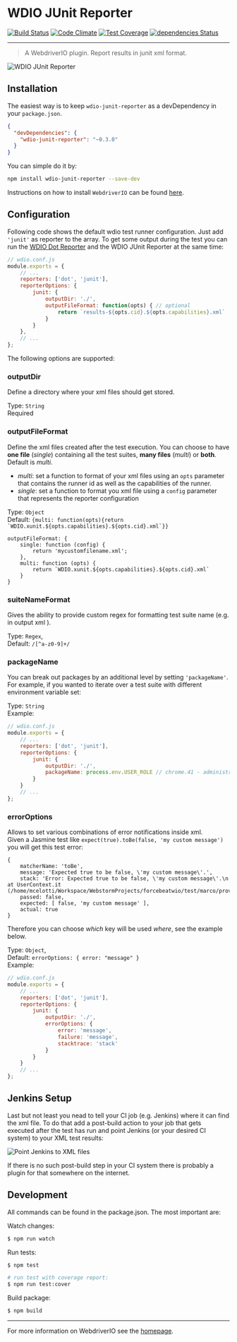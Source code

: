 WDIO JUnit Reporter
===================

[![Build Status](https://travis-ci.org/webdriverio-boneyard/wdio-junit-reporter.svg?branch=master)](https://travis-ci.org/webdriverio-boneyard/wdio-junit-reporter) [![Code Climate](https://codeclimate.com/github/webdriverio/wdio-junit-reporter/badges/gpa.svg)](https://codeclimate.com/github/webdriverio/wdio-junit-reporter) [![Test Coverage](https://codeclimate.com/github/webdriverio/wdio-junit-reporter/badges/coverage.svg)](https://codeclimate.com/github/webdriverio/wdio-junit-reporter/coverage) [![dependencies Status](https://david-dm.org/webdriverio/wdio-junit-reporter/status.svg)](https://david-dm.org/webdriverio/wdio-junit-reporter)

***

> A WebdriverIO plugin. Report results in junit xml format.

![WDIO JUnit Reporter](http://webdriver.io/images/jenkins-final.png "Dot Reporter")

## Installation

The easiest way is to keep `wdio-junit-reporter` as a devDependency in your `package.json`.

```json
{
  "devDependencies": {
    "wdio-junit-reporter": "~0.3.0"
  }
}
```

You can simple do it by:

```bash
npm install wdio-junit-reporter --save-dev
```

Instructions on how to install `WebdriverIO` can be found [here](http://webdriver.io/guide/getstarted/install.html).

## Configuration

Following code shows the default wdio test runner configuration. Just add `'junit'` as reporter
to the array. To get some output during the test you can run the [WDIO Dot Reporter](https://github.com/webdriverio-boneyard/wdio-dot-reporter) and the WDIO JUnit Reporter at the same time:

```js
// wdio.conf.js
module.exports = {
    // ...
    reporters: ['dot', 'junit'],
    reporterOptions: {
        junit: {
            outputDir: './',
            outputFileFormat: function(opts) { // optional
                return `results-${opts.cid}.${opts.capabilities}.xml`
            }
        }
    },
    // ...
};
```

The following options are supported:

### outputDir
Define a directory where your xml files should get stored.

Type: `String`<br>
Required

### outputFileFormat
Define the xml files created after the test execution. 
You can choose to have **one file** (*single*) containing all the test suites, **many files** (*multi*) or **both**. Default is *multi*.
- *multi*: set a function to format of your xml files using an `opts` parameter that contains the runner id as well
as the capabilities of the runner.  
- *single*: set a function to format you xml file using a `config` parameter that represents the reporter configuration

Type: `Object`<br>
Default: ``{multi: function(opts){return `WDIO.xunit.${opts.capabilities}.${opts.cid}.xml`}}``

```
outputFileFormat: {
    single: function (config) {
        return 'mycustomfilename.xml';
    },
    multi: function (opts) {
        return `WDIO.xunit.${opts.capabilities}.${opts.cid}.xml`
    }
}
```

### suiteNameFormat

Gives the ability to provide custom regex for formatting test suite name (e.g. in output xml ).

Type: `Regex`,<br>
Default: `/[^a-z0-9]+/`

### packageName

You can break out packages by an additional level by setting `'packageName'`. For example, if you wanted to iterate over a test suite with different environment variable set:

Type: `String`<br>
Example:

```js
// wdio.conf.js
module.exports = {
    // ...
    reporters: ['dot', 'junit'],
    reporterOptions: {
        junit: {
            outputDir: './',
            packageName: process.env.USER_ROLE // chrome.41 - administrator
        }
    }
    // ...
};
```

### errorOptions

Allows to set various combinations of error notifications inside xml.<br>
Given a Jasmine test like `expect(true).toBe(false, 'my custom message')` you will get this test error:

```
{ 
    matcherName: 'toBe',
    message: 'Expected true to be false, \'my custom message\'.',
    stack: 'Error: Expected true to be false, \'my custom message\'.\n    at UserContext.it (/home/mcelotti/Workspace/WebstormProjects/forcebeatwio/test/marco/prova1.spec.js:3:22)',
    passed: false,
    expected: [ false, 'my custom message' ],
    actual: true 
}
```

Therefore you can choose *which* key will be used *where*, see the example below.
 
Type: `Object`,<br>
Default: `errorOptions: { error: "message" }`<br>
Example:

```js
// wdio.conf.js
module.exports = {
    // ...
    reporters: ['dot', 'junit'],
    reporterOptions: {
        junit: {
            outputDir: './',
            errorOptions: {
                error: 'message',
                failure: 'message',
                stacktrace: 'stack'
            }
        }
    }
    // ...
};
```

## Jenkins Setup

Last but not least you nead to tell your CI job (e.g. Jenkins) where it can find the xml file. To do that add a post-build action to your job that gets executed after the test has run and point Jenkins (or your desired CI system) to your XML test results:

![Point Jenkins to XML files](http://webdriver.io/images/jenkins-postjob.png "Point Jenkins to XML files")

If there is no such post-build step in your CI system there is probably a plugin for that somewhere on the internet.

## Development

All commands can be found in the package.json. The most important are:

Watch changes:

```sh
$ npm run watch
```

Run tests:

```sh
$ npm test

# run test with coverage report:
$ npm run test:cover
```

Build package:

```sh
$ npm build
```

----

For more information on WebdriverIO see the [homepage](http://webdriver.io).
